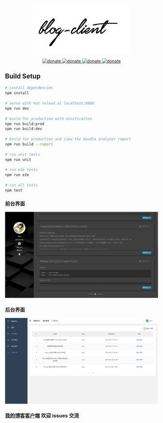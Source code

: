<p align="center">
  <a href="http://blog.luyu.fun">
    <img width="320" src="https://raw.githubusercontent.com/panyu97py/github-static/master/img/blog-client.png">
  </a>
</p>
<p align="center">
  <a href="https://github.com/vuejs/vue">
    <img src="https://img.shields.io/badge/vue-2.9.6-brightgreen.svg" alt="donate">
  </a>
  <a href="https://github.com/ElemeFE/element">
    <img src="https://img.shields.io/badge/element--ui-2.4.11-brightgreen.svg" alt="donate">
  </a>
  <a href="https://prismjs.com">
    <img src="https://img.shields.io/badge/prismjs-1.15.0-brightgreen.svg" alt="donate">
  </a>
  <a href="https://www.travis-ci.org/panyu97py/blog-client">
    <img src="https://www.travis-ci.org/panyu97py/blog-client.svg?branch=master" alt="donate">
  </a>
</p>

## Build Setup

```bash
# install dependencies
npm install

# serve with hot reload at localhost:8080
npm run dev

# build for production with minification
npm run build:prod
npm run build:dev

# build for production and view the bundle analyzer report
npm run build --report

# run unit tests
npm run unit

# run e2e tests
npm run e2e

# run all tests
npm test
```

### 前台界面

![image](https://raw.githubusercontent.com/panyu97py/github-static/master/img/%E6%88%91%E7%9A%84%E5%8D%9A%E5%AE%A2%E5%89%8D%E5%8F%B0%E7%95%8C%E9%9D%A2.png)

### 后台界面

![image](https://raw.githubusercontent.com/panyu97py/github-static/master/img/%E5%90%8E%E5%8F%B0%E7%AE%A1%E7%90%86%E7%95%8C%E9%9D%A2.png)

### [我的博客客户端](http://blog.luyu.fun) 欢迎 issues 交流
